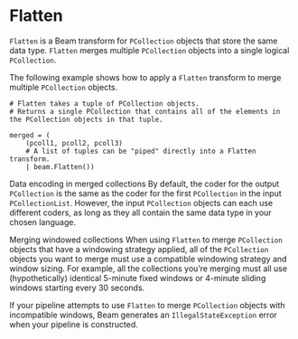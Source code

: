 # Flatten

`Flatten` is a Beam transform for `PCollection` objects that store the same data type. `Flatten` merges multiple `PCollection` objects into a single logical `PCollection`.

The following example shows how to apply a `Flatten` transform to merge multiple `PCollection` objects.

```
# Flatten takes a tuple of PCollection objects.
# Returns a single PCollection that contains all of the elements in the PCollection objects in that tuple.

merged = (
    (pcoll1, pcoll2, pcoll3)
    # A list of tuples can be "piped" directly into a Flatten transform.
    | beam.Flatten())

```

Data encoding in merged collections
By default, the coder for the output `PCollection` is the same as the coder for the first `PCollection` in the input `PCollectionList`. However, the input `PCollection` objects can each use different coders, as long as they all contain the same data type in your chosen language.

Merging windowed collections
When using `Flatten` to merge `PCollection` objects that have a windowing strategy applied, all of the `PCollection` objects you want to merge must use a compatible windowing strategy and window sizing. For example, all the collections you’re merging must all use (hypothetically) identical 5-minute fixed windows or 4-minute sliding windows starting every 30 seconds.

If your pipeline attempts to use `Flatten` to merge `PCollection` objects with incompatible windows, Beam generates an `IllegalStateException` error when your pipeline is constructed.

